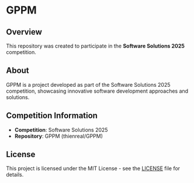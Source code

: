 # GPPM

## Overview
This repository was created to participate in the **Software Solutions 2025** competition.

## About
GPPM is a project developed as part of the Software Solutions 2025 competition, showcasing innovative software development approaches and solutions.

## Competition Information
- **Competition**: Software Solutions 2025
- **Repository**: GPPM (thienreal/GPPM)

## License
This project is licensed under the MIT License - see the [LICENSE](LICENSE) file for details.